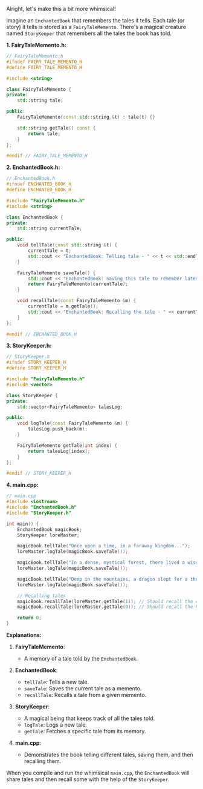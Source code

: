 Alright, let's make this a bit more whimsical!

Imagine an `EnchantedBook` that remembers the tales it tells. Each tale (or story) it tells is stored as a `FairyTaleMemento`. There's a magical creature named `StoryKeeper` that remembers all the tales the book has told.

**1. FairyTaleMemento.h:**

```cpp
// FairyTaleMemento.h
#ifndef FAIRY_TALE_MEMENTO_H
#define FAIRY_TALE_MEMENTO_H

#include <string>

class FairyTaleMemento {
private:
    std::string tale;

public:
    FairyTaleMemento(const std::string &t) : tale(t) {}

    std::string getTale() const {
        return tale;
    }
};

#endif // FAIRY_TALE_MEMENTO_H
```

**2. EnchantedBook.h:**

```cpp
// EnchantedBook.h
#ifndef ENCHANTED_BOOK_H
#define ENCHANTED_BOOK_H

#include "FairyTaleMemento.h"
#include <string>

class EnchantedBook {
private:
    std::string currentTale;

public:
    void tellTale(const std::string &t) {
        currentTale = t;
        std::cout << "EnchantedBook: Telling tale - " << t << std::endl;
    }

    FairyTaleMemento saveTale() {
        std::cout << "EnchantedBook: Saving this tale to remember later." << std::endl;
        return FairyTaleMemento(currentTale);
    }

    void recallTale(const FairyTaleMemento &m) {
        currentTale = m.getTale();
        std::cout << "EnchantedBook: Recalling the tale - " << currentTale << std::endl;
    }
};

#endif // ENCHANTED_BOOK_H
```

**3. StoryKeeper.h:**

```cpp
// StoryKeeper.h
#ifndef STORY_KEEPER_H
#define STORY_KEEPER_H

#include "FairyTaleMemento.h"
#include <vector>

class StoryKeeper {
private:
    std::vector<FairyTaleMemento> talesLog;

public:
    void logTale(const FairyTaleMemento &m) {
        talesLog.push_back(m);
    }

    FairyTaleMemento getTale(int index) {
        return talesLog[index];
    }
};

#endif // STORY_KEEPER_H
```

**4. main.cpp:**

```cpp
// main.cpp
#include <iostream>
#include "EnchantedBook.h"
#include "StoryKeeper.h"

int main() {
    EnchantedBook magicBook;
    StoryKeeper loreMaster;

    magicBook.tellTale("Once upon a time, in a faraway kingdom...");
    loreMaster.logTale(magicBook.saveTale());

    magicBook.tellTale("In a dense, mystical forest, there lived a wise old owl...");
    loreMaster.logTale(magicBook.saveTale());

    magicBook.tellTale("Deep in the mountains, a dragon slept for a thousand years...");
    loreMaster.logTale(magicBook.saveTale());

    // Recalling tales
    magicBook.recallTale(loreMaster.getTale(1)); // Should recall the owl story
    magicBook.recallTale(loreMaster.getTale(0)); // Should recall the kingdom story

    return 0;
}
```

**Explanations:**

1. **FairyTaleMemento**:
   - A memory of a tale told by the `EnchantedBook`.

2. **EnchantedBook**:
   - `tellTale`: Tells a new tale.
   - `saveTale`: Saves the current tale as a memento.
   - `recallTale`: Recalls a tale from a given memento.

3. **StoryKeeper**:
   - A magical being that keeps track of all the tales told.
   - `logTale`: Logs a new tale.
   - `getTale`: Fetches a specific tale from its memory.

4. **main.cpp**:
   - Demonstrates the book telling different tales, saving them, and then recalling them.

When you compile and run the whimsical `main.cpp`, the `EnchantedBook` will share tales and then recall some with the help of the `StoryKeeper`.
